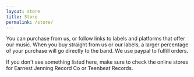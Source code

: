 ```yaml
---
layout: store
title: Store
permalink: /store/
---
```


You can purchase from us, or follow links to labels and platforms that offer our
music. When you buy straight from us or our labels, a larger percentage of your
purchase will go directly to the band. We use paypal to fulfill orders.

If you don't see something listed here, make sure to check the online stores for
Earnest Jenning Record Co or Teenbeat Records.
